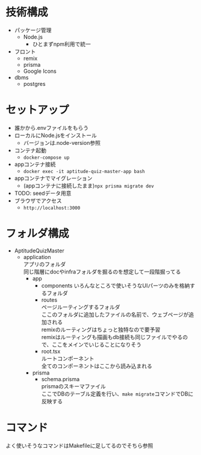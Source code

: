 

# 技術構成

- パッケージ管理
  - Node.js 
    - ひとまずnpm利用で統一
- フロント
  - remix
  - prisma
  - Google Icons
- dbms
  - postgres

# セットアップ
- 誰かから.envファイルをもらう
- ローカルにNode.jsをインストール
  - バージョンは.node-version参照
- コンテナ起動
  - `docker-compose up`
- appコンテナ接続
  - `docker exec -it aptitude-quiz-master-app bash`
- appコンテナでマイグレーション
  - (appコンテナに接続したまま)`npx prisma migrate dev`
- TODO: seedデータ用意
- ブラウザでアクセス
  - `http://localhost:3000`


# フォルダ構成
- AptitudeQuizMaster
  - application  
    アプリのフォルダ  
    同じ階層にdocやinfraフォルダを掘るのを想定して一段階掘ってる
    - app
      - components
        いろんなところで使いそうなUIパーツのみを格納するフォルダ
      - routes  
        ページルーティングするフォルダ  
        ここのフォルダに追加したファイルの名前で、ウェブページが追加される  
        remixのルーティングはちょっと独特なので要予習  
        remixはルーティングも描画もdb接続も同じファイルでやるので、ここをメインでいじることになりそう
      - root.tsx  
        ルートコンポーネント  
        全てのコンポーネントはここから読み込まれる
    - prisma
      - schema.prisma  
      prismaのスキーマファイル  
      ここでDBのテーブル定義を行い、`make migrate`コマンドでDBに反映する


# コマンド

よく使いそうなコマンドはMakefileに足してるのでそちら参照




